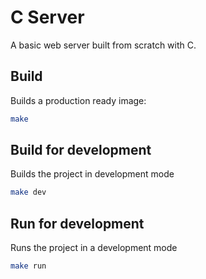 # C Server

A basic web server built from scratch with C.

## Build
Builds a production ready image:
```bash
make
```

## Build for development
Builds the project in development mode
```bash
make dev
```

## Run for development
Runs the project in a development mode
```bash
make run
```
